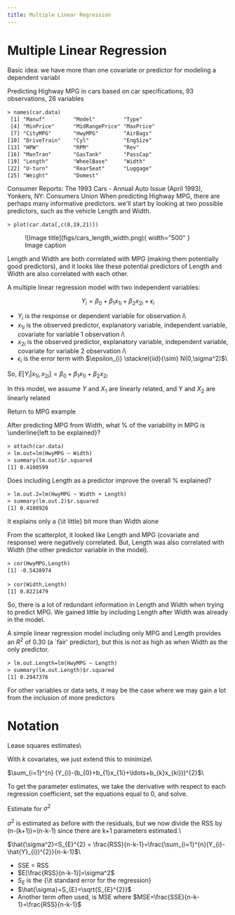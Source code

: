```yaml
---
title: Multiple Linear Regression
---
```


# Multiple Linear Regression

Basic idea: we have more than one covariate or predictor for modeling a dependent variabl


Predicting Highway MPG in cars based on car specifications, 93 observations, 26 variables

```{verbatim}
> names(car.data)
 [1] "Manuf"         "Model"         "Type"         
 [4] "MinPrice"      "MidRangePrice" "MaxPrice"     
 [7] "CityMPG"       "HwyMPG"        "AirBags"      
[10] "DriveTrain"    "Cyl"           "EngSize"      
[13] "HPW"           "RPM"           "Rev"          
[16] "ManTran"       "GasTank"       "PassCap"      
[19] "Length"        "WheelBase"     "Width"        
[22] "U-turn"        "RearSeat"      "Luggage"      
[25] "Weight"        "Domest"   
```

Consumer Reports: The 1993 Cars - Annual Auto Issue (April 1993), Yonkers, NY: Consumers Union
When predicting Highway MPG, there are perhaps many informative predictors.
we'll start by looking at two possible predictors, such as the vehicle Length and Width.

```{verbatim}
> plot(car.data[,c(8,19,21)])	
```

<figure markdown="span">
  ![Image title](figs/cars_length_width.png){ width="500" }
  <figcaption>Image caption</figcaption>
</figure>

Length and Width are both correlated with MPG (making them potentially good predictors), and it looks like these potential predictors of Length and Width are also correlated with each other.


A multiple linear regression model with two independent variables:

$$
Y_{i}=\beta_{0} +\beta_{1}x_{1i} +\beta_{2}x_{2i}+ \epsilon_{i}
$$


- $Y_{i}$ is the response or dependent variable for observation $i$\\
- $x_{1i}$ is the observed predictor, explanatory variable, independent variable, covariate for variable 1 observation $i$\\
- $x_{2i}$ is the observed predictor, explanatory variable, independent variable, covariate for variable 2 observation $i$\\
- $\epsilon_{i}$ is the error term with $\epsilon_{i} \stackrel{iid}{\sim} N(0,\sigma^2)$\\

So, $E[Y_{i}|x_{1i},x_{2i}]=\beta_{0} +\beta_{1}x_{1i} +\beta_{2}x_{2i}$

In this model, we assume $Y$ and $X_{1}$ are linearly related, and Y and $X_{2}$ are linearly related

Return to MPG example

 After predicting MPG from Width, what \% of the variability in MPG is \underline{left to be explained}?

```{verbatim}
> attach(car.data)
> lm.out=lm(HwyMPG ~ Width) 
> summary(lm.out)$r.squared
[1] 0.4100599
```

Does including Length as a predictor improve the overall \% explained?

```{verbatim}
> lm.out.2=lm(HwyMPG ~ Width + Length)
> summary(lm.out.2)$r.squared
[1] 0.4108926
```

 It explains only a {\it little} bit more than Width alone

 From the scatterplot, it looked like Length and MPG (covariate and response) were negatively correlated.  But, Length was also correlated with Width (the other predictor variable in the model).

```{verbatim}
> cor(HwyMPG,Length)
[1] -0.5428974

> cor(Width,Length)
[1] 0.8221479
```

So, there is a lot of redundant information in Length and Width when trying to predict MPG.  We gained little by including Length after Width was already in the model.

A simple linear regression model including only MPG and Length provides an $R^{2}$ of 0.30 (a `fair' predictor),  but this is not as high as when Width as the only predictor.

```{verbatim}
> lm.out.Length=lm(HwyMPG ~ Length)
> summary(lm.out.Length)$r.squared
[1] 0.2947376
```


For other variables or data sets, it may be the case where we may gain a lot from the inclusion of more predictors


# Notation 

 Lease squares estimates\\

 With $k$ covariates, we just extend this to minimize\\

$\sum_{i=1}^{n} (Y_{i}-(b_{0}+b_{1}x_{1i}+\ldots+b_{k}x_{ki}))^{2}$\\

To get the parameter estimates, we take the derivative with respect to each regression coefficient, set the equations equal to 0, and solve.

Estimate for $\sigma^2$

 $\sigma^2$ is estimated as before with the residuals, but we now divide the RSS by (n-(k+1))=(n-k-1) since there are k+1 parameters estimated.\\

 $\hat{\sigma^2}=S_{E}^{2} = \frac{RSS}{n-k-1}=\frac{\sum_{i=1}^{n}(Y_{i}-\hat{Y}_{i})^{2}}{n-k-1}$\\

- SSE = RSS
- $E[\frac{RSS}{n-k-1}]=\sigma^2$
- $S_{E}$ is the {\it  standard error for the regression}
- $\hat{\sigma}=S_{E}=\sqrt{S_{E}^{2}}$
- Another term often used, is MSE where $MSE=\frac{SSE}{n-k-1}=\frac{RSS}{n-k-1}$
